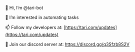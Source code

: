 
👋 Hi, I’m @tari-bot

👀 I’m interested in automating tasks

📫 Follow my developers at: [https://tari.com/updates](https://tari.com/updates)

💬 Join our discord server at: https://discord.gg/q3Sfzb8S2V


<!---
tari-bot/tari-bot is a ✨ special ✨ repository because its `README.md` (this file) appears on your GitHub profile.
You can click the Preview link to take a look at your changes.
--->
